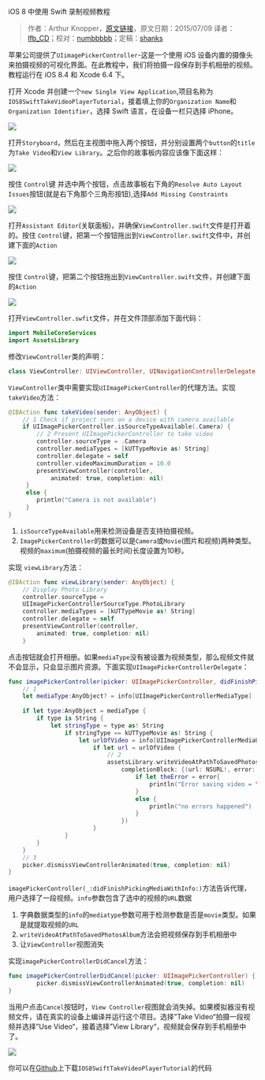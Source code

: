 iOS 8 中使用 Swift 录制视频教程

> 作者：Arthur Knopper，[原文链接](http://www.ioscreator.com/tutorials/take-video-tutorial-ios8-swift)，原文日期：2015/07/09
> 译者：[lfb_CD](http://weibo.com/lfbWb)；校对：[numbbbbb](https://github.com/numbbbbb)；定稿：[shanks](http://codebuild.me/)
  







苹果公司提供了`UIimagePickerController`-这是一个使用 iOS 设备内置的摄像头来拍摄视频的可视化界面。在此教程中，我们将拍摄一段保存到手机相册的视频。教程运行在 iOS 8.4 和 Xcode 6.4 下。

打开 Xcode 并创建一个`new Single View Application`,项目名称为`IOS8SwiftTakeVideoPlayerTutorial`，接着填上你的`Organization Name`和`Organization Identifier`，选择 Swift 语言，在设备一栏只选择 iPhone。

![](http://swift.gg/img/articles/take_video_tutorial_in_ios8_with_swift/format=750w1444269945.511148)



打开`Storyboard`，然后在主视图中拖入两个按钮，并分别设置两个`button`的`title`为`Take Video`和`View Library`。之后你的故事板内容应该像下面这样：

![](http://swift.gg/img/articles/take_video_tutorial_in_ios8_with_swift/format=750w1444269945.693111)

按住 `Control`键 并选中两个按钮，点击故事板右下角的`Resolve Auto Layout Issues`按钮(就是右下角那个三角形按钮),选择`Add Missing Constraints`

![](http://swift.gg/img/articles/take_video_tutorial_in_ios8_with_swift/format=500w1444269945.953059)

打开`Assistant Editor`(关联面板)，并确保`ViewController.swift`文件是打开着的。按住 `Control`键，把第一个按钮拖出到`ViewController.swift`文件中，并创建下面的`Action`

![](http://swift.gg/img/articles/take_video_tutorial_in_ios8_with_swift/format=300w1444269946.244001)

按住 `Control`键，把第二个按钮拖出到`ViewController.swift`文件，并创建下面的`Action`

![](http://swift.gg/img/articles/take_video_tutorial_in_ios8_with_swift/format=300w1444269946.314987)

打开`ViewController.swfit`文件，并在文件顶部添加下面代码：

```swift
import MobileCoreServices
import AssetsLibrary
```

修改`ViewController`类的声明：

```swift
class ViewController: UIViewController, UINavigationControllerDelegate, UIImagePickerControllerDelegate {
```

`ViewController`类中需要实现`UIImagePickerController`的代理方法。实现`takeVideo`方法：

```swift
@IBAction func takeVideo(sender: AnyObject) {
    // 1 Check if project runs on a device with camera available
    if UIImagePickerController.isSourceTypeAvailable(.Camera) {
        // 2 Present UIImagePickerController to take video
        controller.sourceType = .Camera
        controller.mediaTypes = [kUTTypeMovie as! String]
        controller.delegate = self
        controller.videoMaximumDuration = 10.0
        presentViewController(controller, 
        	animated: true, completion: nil)
     }
     else {
        println("Camera is not available")
     }
}
```

1. `isSourceTypeAvailable`用来检测设备是否支持拍摄视频。
2. `ImagePickerController`的数据可以是`Camera`或`Movie`(图片和视频)两种类型。视频的`maximum`(拍摄视频的最长时间)长度设置为10秒。
 
实现 `viewLibrary`方法：

```swift
@IBAction func viewLibrary(sender: AnyObject) {
    // Display Photo Library
    controller.sourceType = 
    UIImagePickerControllerSourceType.PhotoLibrary
    controller.mediaTypes = [kUTTypeMovie as! String]
    controller.delegate = self  
    presentViewController(controller, 
    	animated: true, completion: nil)
    }
``` 
 
点击按钮就会打开相册。如果`mediaType`没有被设置为视频类型，那么视频文件就不会显示，只会显示图片资源。下面实现`UIImagePickerControllerDelegate`：


```swift
func imagePickerController(picker: UIImagePickerController, didFinishPickingMediaWithInfo info: [NSObject: AnyObject]) {
    // 1    
    let mediaType:AnyObject? = info[UIImagePickerControllerMediaType]
        
    if let type:AnyObject = mediaType {
        if type is String {
            let stringType = type as! String
                if stringType == kUTTypeMovie as! String {
                    let urlOfVideo = info[UIImagePickerControllerMediaURL] as? NSURL
                        if let url = urlOfVideo {
                            // 2  
                            assetsLibrary.writeVideoAtPathToSavedPhotosAlbum(url,
                                completionBlock: {(url: NSURL!, error: NSError!) in
                                    if let theError = error{
                                        println("Error saving video = \(theError)")
                                    }
                                    else {
                                        println("no errors happened")
                                    }
                                })
                        }
                } 
        }
    }
    // 3
    picker.dismissViewControllerAnimated(true, completion: nil)
}
```

`imagePickerController(_:didFinishPickingMediaWithInfo:)`方法告诉代理，用户选择了一段视频。`info`参数包含了选中的视频的`URL`数据

1. 字典数据类型的`info`的`mediatype`参数可用于检测参数是否是`movie`类型。如果是就提取视频的`URL`
2. `writeVideoAtPathToSavedPhotosAlbum`方法会把视频保存到手机相册中
3. 让`ViewController`视图消失


实现`imagePickerControllerDidCancel`方法：


```swift
func imagePickerControllerDidCancel(picker: UIImagePickerController) {
        picker.dismissViewControllerAnimated(true, completion: nil)
}
```

当用户点击`Cancel`按钮时，`View Controller`视图就会消失掉。如果模拟器没有视频文件，请在真实的设备上编译并运行这个项目。选择”Take Video“拍摄一段视频并选择”Use Video“，接着选择”View Library“，视频就会保存到手机相册中了。

![](http://swift.gg/img/articles/take_video_tutorial_in_ios8_with_swift/TakeVideo-Device.pngformat=750w1444269946.386972)

你可以在[Github](https://github.com/ioscreator/ioscreator)上下载`IOS8SwiftTakeVideoPlayerTutorial`的代码
